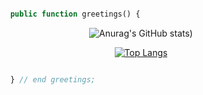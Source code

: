 ```php

      public function greetings() {

```
<div class="rainbow" align=center>
   

   ![Anurag's GitHub stats](https://github-readme-stats.vercel.app/api?username=Sonecaa&theme=synthwave&show_icons=true&hide=contribs&include_all_commits=true))
   
   [![Top Langs](https://github-readme-stats.vercel.app/api/top-langs/?username=Sonecaa&layout=compact)](https://github.com/anuraghazra/github-readme-stats)


</div>

```php

      } // end greetings;

```

